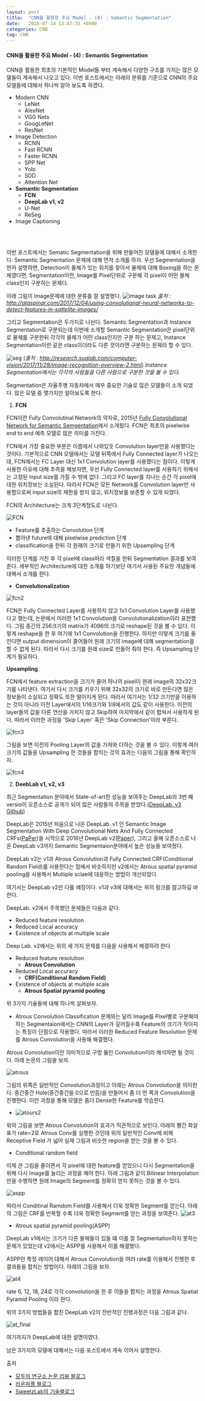 ```yaml
---
layout: post
title:  "CNN을 활용한 주요 Model - (4) : Semantic Segmentation"
date:   2018-07-14 13:47:35 +0900
categories: CNN
tag: CNN
---
```


#### CNN을 활용한 주요 Model - (4) : Semantic Segmentation

CNN을 활용한 최초의 기본적인 Model들 부터 계속해서 다양한 구조를 가지는 많은 모델들이 계속해서 나오고 있다. 이번 포스트에서는 아래의 분류를 기준으로 CNN의 주요 모델들에 대해서 하나씩 알아 보도록 하겠다.

* Modern CNN
  * LeNet
  * AlexNet
  * VGG Nets
  * GoogLeNet
  * ResNet
* Image Detection
  * RCNN
  * Fast RCNN
  * Faster RCNN
  * SPP Net
  * Yolo
  * SDD
  * Attention Net
* **Semantic Segmentation**
  * **FCN**
  * **DeepLab v1, v2**
  * U-Net
  * ReSeg  
* Image Captioning  

<br>
</br>

이번 포스트에서는 Sematic Segmentation을 위해 만들어진 모델들에 대해서 소개한다. Semantic Segmentation 문제에 대해 먼저 소개를 하자. 우선 Segmentation을 먼저 설명하면, Detection이 물체가 있는 위치를 찾아서 물체에 대해 Boxing을 하는 문제였다면, Segmentation이란, Image를 Pixel단위로 구분해 각 pixel이 어떤 물체 class인지 구분하는 문제다.   

아래 그림이 Image문제에 대한 분류를 잘 설명했다.
![image task](http://ataspinar.com/wp-content/uploads/2017/11/deeplearing_types.png)
*출처 : http://ataspinar.com/2017/12/04/using-convolutional-neural-networks-to-detect-features-in-sattelite-images/*


그리고 Segmentation은 두가지로 나뉜다. Semantic Segmentation과 Instance Segmentation로 구분되는데 이번에 소개할 Semantic Segmentation은 pixel단위로 물체를 구분한뒤 각각의 물체가 어떤 class인지만 구분 하는 문제고, Instance Segmentation이란 같은 class이더라도 다른 것이라면 구분하는 문제라 할 수 있다.

![seg](http://research.sualab.com/assets/images/image-recognition-overview-2/segmentation-types.svg)
(*출처 : http://research.sualab.com/computer-vision/2017/11/29/image-recognition-overview-2.html*)
*Instance Segmentation에서는 각각의 사람들을 다른 사람으로 구분한 것을 볼 수 있다.*

Segmentation은 자율주행 자동차에서 매우 중요한 기술로 많은 모델들이 소개 되었다. 많은 모델 중 몇가지만 알아보도록 한다.

1. **FCN**

 FCN이란 Fully Convolutinal Network의 약자로, 2015년 [Fully Convolutional Network for Semantic Semgentation](https://arxiv.org/abs/1411.4038)에서 소개됬다.
 FCN은 최초의 pixelwise end to end 예측 모델로 많은 의미를 가진다.

 FCN에서 가장 중요한 부분은 이름에서 나와있듯 Convolution layer만을 사용했다는 것이다. 기본적으로 CNN 모델에서는 모델 뒤쪽에서 Fully Connected layer가 나오는데, FCN에서는 FC Layer 대신 1x1 Convolution layer를 사용했다는 점이다.
 이렇게 사용한 이유에 대해 추측을 해보자면, 우선 Fully Connected layer를 사용하기 위해서는 고정된 input size를 가질 수 밖에 없다. 그리고 FC layer를 지나는 순간 각 pixel에 대한 위치정보는 소실된다. 따라서 FCN은 모든 Network를 Convolution layer만 사용함으로써 input size의 제한을 받지 않고, 위치정보를 보존할 수 있게 되었다.

 FCN의 Architecture는 크게 3단계정도로 나뉜다.

![FCN](https://i.imgur.com/uCL3VC5.jpg)

* Feature를 추출하는 Convolution 단계
* 뽑아낸 future에 대해 pixelwise prediction 단계
* classification을 한뒤 각 원래의 크기로 만들기 위한 Upsampling 단계

이러한 단계를 거친 후 각 pixel에 class따라 색칠을 한뒤 Segmentation 결과를 보여준다.
세부적인 Architecture에 대한 소개를 하기보단 여기서 사용된 주요한 개념들에 대해서 소개를 한다.

* **Convolutionalization**

![fcn2](https://i.imgur.com/Vm5oHz0.jpg)

FCN은 Fully Connected Layer를 사용하지 않고 1x1 Convolution Layer를 사용했다고 했는데, 논문에서 이러한 1x1 Convolution을 Convolutionalization이라 표현했다.
그림 중간의 256크기의 matrix가 4096의 크기로 reshape된 것을 볼 수 있다. 이렇게 reshape을 한 후 여기에 1x1 Convolution을 진행한다.
하지만 이렇게 크기를 줄인다면 output dimension이 줄어들어 원래 크기의 image에 대해 segmentation을 할 수 없게 된다. 따라서 다시 크기를 원래 size로 만들어 줘야 한다. 즉 Upsampling 단계가 필요하다.

**Upsampling**

FCN에서 feature extraction을 크기가 줄어 하나의 pixel이 원래 image의 32x32크기를 나타낸다. 여기서 다시 크기를 키우기 위해 32x32의 크기로 바로 만든다면 많은 정보들이 소실되고 정확도 또한 떨이지게 된다. 따라서 여기서는 1/32 크기만을 이용하는 것이 아니라 이전 Layer에서의 1/16크기와 1/8에서의 값도 같이 사용한다.
이전의 layer들의 값을 다른 연산을 거치지 않고 Skip하여 마지막에서 같이 합쳐서 사용하게 된다. 따라서 이러한 과정을 'Skip Layer' 혹은 'Skip Connection'이라 부른다.

![fcn3](https://i.imgur.com/A1mCLJO.jpg)

그림을 보면 이전의 Pooling Layer의 값을 가져와 더하는 것을 볼 수 있다.
이렇게 여러 크기의 값들을 Upsampling 한 것들을 합치는 것의 효과는 다음의 그림을 통해 확인하자.

![fcn4](https://i.imgur.com/lAFLKkw.jpg)


2. **DeebLab v1, v2, v3**

  최근 Segmentation 분야에서 State-of-art한 성능을 보여주는 DeepLab의 3번 째 versio이 오픈소스로 공개가 되어 많은 사람들의 주목을 받았다.([DeepLab. v3 Github](https://github.com/tensorflow/models/tree/master/research/deeplab))

 DeepLab은 2015년 처음으로 나온 DeepLab. v1 인 Semantic Image Segmentation With Deep Convolutional Nets And Fully Connected CRFs([PaPer](http://arxiv.org/pdf/1412.7062.pdf))을 시작으로 2016년 DeepLab v2([Paper](http://arxiv.org/pdf/1606.00915.pdf)), 그리고 올해 오픈소스로 나온 DeepLab v3까지 Semantic Segmentaion분야에서 높은 성능을 보여줬다.

 DeepLab v2는 v1과 Atrous Convolution과 Fully Connected CRF(Conditional Random Field)를 사용한다는 점에서 비슷하지만 v2에서는 Atrous spatial pyramid pooling을 사용해서 Multiple sclae에 대응하는 방법이 개선되었다.

 여기서는 DeepLab v2만 다룰 예정이다. v1과 v3에 대해서는 위의 링크를 참고하길 바란다.

 DeepLab. v2에서 주목했던 문제들은 다음과 같다.

 * Reduced feature resolution
 * Reduced Local accuracy
 * Existence of objects at multiple scale


Deep Lab. v2에서는 위의 세 가지 문제를 다음을 사용해서 해결하려 한다

* Reduced feature resolution
  * **Atrous Convolution**
* Reduced Local accuracy
    * **CRF(Conditional Random Field)**
* Existence of objects at multiple scale
    * **Atrous Spatial pyramid pooling**

위 3가지 기술들에 대해 하나씩 살펴보자.

* Atrous Convolution
Classification 문제와는 달리 Image를 Pixel별로 구분해야 하는 Segmentaion에서는 CNN의 Layer가 깊어질수록 Feature의 크기가 작아지는 특징이 단점으로 작용했다. 따라서 이러한 Reduced Feature Resolution 문제를 Atrous Convolution을 사용해 해결했다.

Atrous Convolution이란 의미적으로 구멍 뚫린 Convolution이라 해석하면 될 것이다. 아래 논문의 그림을 보자.

![atrous](https://t1.daumcdn.net/cfile/tistory/99107B33598343D524)

그림의 위쪽은 일반적인 Convolution과정이고 아래는 Atrous Convolution을 의미한다. 중간중간 Hole(중간중간을 0으로 만듬)을 만들어서 좀 더 먼 쪽과 Convolution을 진행한다. 이런 과정을 통해 모델은 좀더 Dense한 Feature를 학습한다.

* ![atours2](https://t1.daumcdn.net/cfile/tistory/99B70033598344A324)

위의 그림을 보면 Atrous Convolution의 효과가 직관적으로 보인다. 아래의 빨간 화살표가 rate=2로 Atrous Conv를 실행한 것인데 위의 일반적인 Conv에 비해 Receptive Field 가 넓어 실제 그림과 비슷한 region을 얻는 것을 볼 수 있다.

* Conditional random field

이제 큰 그림을 줄이면서 각 pixel에 대한 feature를 얻었으니 다시 Segmentation을 위해 다시 image를 늘리는 과정을 해야 한다. 아래 그림과 같이 Bilinear Interpolation만을 수행하면 원래 Image의 Segment를 정확히 얻지 못하는 것을 볼 수 있다.

![aspp](https://i.imgur.com/msrY2vf.jpg)

따라서 Conditinal Ramdom Field를 사용해서 더욱 정확한 Segment를 얻는다.
아래의 그림은 CRF를 반복할 수록 더욱 정확한 Segment를 얻는 과정을 보여준다.
![at3](https://t1.daumcdn.net/cfile/tistory/999FF63359834AE52D)

* Atrous spatial pyramid pooling(ASPP)

DeepLab v1에서는 크기가 다른 물체들이 있을 떄 이를 잘 Segmentation하지 못하는 문제가 있었는데 v2에서는 ASPP를 사용해서 이를 해결했다.

ASPP란 특정 레이어 대해서 Atrous Convolution을 여러 rate를 이용해서 진행한 후 결과들을 합치는 방법이다. 아래의 그림을 보자.

![at4](https://t1.daumcdn.net/cfile/tistory/99DCFD33598348311E)

rate 6, 12, 18, 24로 각각 convolution을 한 후 이들을 합치는 과정을 Atrous Spatial Pyramid Pooling 이라 한다.

위의 3가지 방법들을 합친 DeepLab v2의 전반적인 진행과정은 다음 그림과 같다.

![at_final](https://t1.daumcdn.net/cfile/tistory/99ABA333598349D501)

여기까지가 DeepLab에 대한 설명이였다.

남은 3가지의 모델에 대해서는 다음 포스트에서 계속 이어서 설명한다.


출처

* [모두의 연구소 논문 리뷰 블로그](https://modulabs-biomedical.github.io/FCN)
* [라온피플 블로그](https://laonple.blog.me/220991967450)
* [SweetzLab의 기술블로그](http://dogfoottech.tistory.com/169)
